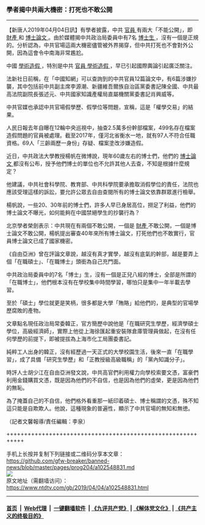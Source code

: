 ### 學者揭中共兩大機密：打死也不敢公開
------------------------

<div class="post_content" itemprop="articleBody">
 <p>
  【新唐人2019年04月04日訊】有學者披露，中共
  <a href="https://www.ntdtv.com/gb/官員.htm">
   官員
  </a>
  有兩大「不能公開」，即
  <a href="https://www.ntdtv.com/gb/財產.htm">
   財產
  </a>
  和
  <a href="https://www.ntdtv.com/gb/博士論文.htm">
   博士論文
  </a>
  。由於媒體揭中共政治局委員中有7名
  <a href="https://www.ntdtv.com/gb/博士生.htm">
   博士生
  </a>
  ，沒有一個是正規的。分析認為，中共官場這兩大機密儘管被外界揭穿，但中共打死也不會對外公開，因為這會令中南海非常尷尬。
 </p>
 <p>
  中國
  <a href="https://www.ntdtv.com/gb/學術造假.htm">
   學術造假
  </a>
  ，特別是中共
  <a href="https://www.ntdtv.com/gb/官員.htm">
   官員
  </a>
  <a href="https://www.ntdtv.com/gb/學術造假.htm">
   學術造假
  </a>
  ，早已引起國際輿論引起廣泛關注。
 </p>
 <p>
  法新社日前稱，在「中國知網」可以查詢到的中共官員12篇論文中，有6篇涉嫌抄襲，其中包括前中共副主席李源潮、新疆維吾爾族自治區黨委書記陳全國、中共最高法院副院長張述元、中共國家知識產權局直屬機關黨委書記肖興威等。
 </p>
 <p>
  中共官媒也承認中共官場假學歷、假學位等問題，宣稱，這是「權學交易」的結果。
 </p>
 <p>
  人民日報去年自曝在12輪中央巡視中，抽查2.5萬多份幹部檔案，499名存在檔案造假問題的官員被處理。截至2017年，僅河北省衡水一地，就有97人不符合任職資格。69人「三齡兩歷一身份」存疑、檔案塗改涉嫌造假。
 </p>
 <p>
  近日，中共政法大學教授楊帆在微博說，現年60歲左右的博士們，他們的
  <a href="https://www.ntdtv.com/gb/博士論文.htm">
   博士論文
  </a>
  都沒有公布，授予他們博士的單位也不允許其他人去查，不知是根據什麼規定？
 </p>
 <p>
  他建議，中共社會科學院、教育部、中共科學院要承擔取消假學位的責任，法院也應該受理這樣的訴訟，要允許公眾去自由查閱所有的博士論文依靠群眾進行檢舉。
 </p>
 <p>
  楊帆說，一些20、30年前的博士們，許多人早已身居高位，撈足了利益，他們的博士論文不曝光，如何能夠在中國禁絕學生的抄襲行為？
 </p>
 <p>
  北京學者榮劍表示：中共現在有兩個不敢公開，一個是
  <a href="https://www.ntdtv.com/gb/財產.htm">
   財產
  </a>
  不敢公開，一個是博士論文不敢公開，楊帆提出審查40年來所有博士論文，打死他們也不敢實行，官員博士論文已成了國家機密。
 </p>
 <p>
  《自由亞洲》曾在評論文章說，越沒有真才實學，越沒有底氣的幹部，越是要弄上個「在職碩士」、「在職博士」頭銜為自己充門面。
 </p>
 <p>
  中共政治局委員中的7名「博士」生，沒有一個是正兒八經的博士，全部是所謂的「在職博士」，他們根本沒有在學校集中時間學習，哪怕只是集中一年半載去學習。
 </p>
 <p>
  至於「碩士」學位就更是笑柄，很多都是大學「賄賂」給他們的，是典型的官場學歷腐敗的產物。
 </p>
 <p>
  文章點名現任政治局常委韓正，官方簡歷中說他是「在職研究生學歷，經濟學碩士學位，高級經濟師」，實際上他從上海徐匯起重安裝隊倉庫管理員做起，在沒有任何學歷的前提下，即被提拔為上海市化工局團委書記。
 </p>
 <p>
  純粹工人出身的韓正，沒有經歷過一天正式的大學校園生活，後來一直「在職學習」，成了具備「研究生學歷」和「正教授級高級職稱」的「黨內知識分子」。
 </p>
 <p>
  時評人士胡少江在自由亞洲發文說，中共高官們利用權力向學校索要文憑，富豪們利用金錢購買文憑，既是因為他們的不自信，也是因為他們的虛榮，更是因為他們的無恥。
 </p>
 <p>
  為了掩蓋自己的不自信，他們格外看重那一紙印着碩士、博士稱謂的文憑，殊不知這只能是自欺欺人。他說，這種現象的普遍性，顯示了中共官場的無知和無徳。
 </p>
 <p>
  （記者文馨報導/責任編輯：李泉）
 </p>
 <div class="single_ad">
 </div>
</div>

+++++++++++++++++++++++++++++++++++++++++++++++++++++++++++<br/><br/>
手机上长按并复制下列链接或二维码分享本文章：<br/>
https://github.com/gfw-breaker/banned-news/blob/master/pages/prog204/a102548831.md <br/>
<a href='https://github.com/gfw-breaker/banned-news/blob/master/pages/prog204/a102548831.md'><img src='https://github.com/gfw-breaker/banned-news/blob/master/pages/prog204/a102548831.md.png'/></a> <br/>
原文地址（需翻墙访问）：https://www.ntdtv.com/gb/2019/04/04/a102548831.html


------------------------
#### [首页](https://github.com/gfw-breaker/banned-news/blob/master/README.md) &nbsp;|&nbsp; [Web代理](https://github.com/labour-camp/helloworld) &nbsp;|&nbsp; [一键翻墙软件](https://github.com/gfw-breaker/nogfw/blob/master/README.md) &nbsp;| [《九评共产党》](https://github.com/gfw-breaker/9ping.md/blob/master/README.md#九评之一评共产党是什么) | [《解体党文化》](https://github.com/gfw-breaker/jtdwh.md/blob/master/README.md) | [《共产主义的终极目的》](https://github.com/gfw-breaker/gczydzjmd.md/blob/master/README.md)

